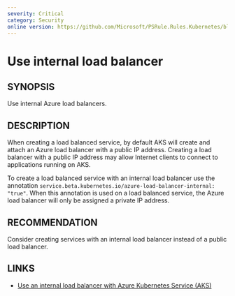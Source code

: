 ```yaml
---
severity: Critical
category: Security
online version: https://github.com/Microsoft/PSRule.Rules.Kubernetes/blob/master/docs/rules/en/Kubernetes.AKS.PublicLB.md
---
```


# Use internal load balancer

## SYNOPSIS

Use internal Azure load balancers.

## DESCRIPTION

When creating a load balanced service, by default AKS will create and attach an Azure load balancer with a public IP address.
Creating a load balancer with a public IP address may allow Internet clients to connect to applications running on AKS.

To create a load balanced service with an internal load balancer use the annotation `service.beta.kubernetes.io/azure-load-balancer-internal: "true"`.
When this annotation is used on a load balanced service, the Azure load balancer will only be assigned a private IP address.

## RECOMMENDATION

Consider creating services with an internal load balancer instead of a public load balancer.

## LINKS

- [Use an internal load balancer with Azure Kubernetes Service (AKS)](https://docs.microsoft.com/en-us/azure/aks/internal-lb#create-an-internal-load-balancer)
